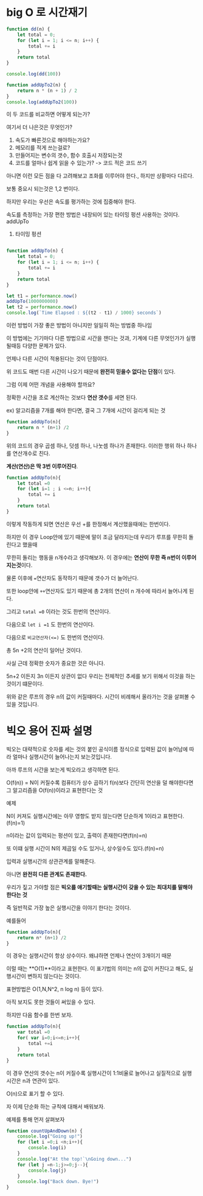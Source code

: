 # big O 로 시간재기

```js
function dd(n) {
    let total = 0;
    for (let i = 1; i <= n; i++) {
        total += i
    }
    return total
}

console.log(dd(100))

function addUpTo2(n) {
    return n * (n + 1) / 2
}
console.log(addUpTo2(100))
```

이 두 코드를 비교하면 어떻게 되는가? 

여기서 더 나은것은 무엇인가? 

1. 속도가 빠른것으로 해야하는가요?
2. 메모리를 적게 쓰는걸로?
3. 만들어지는 변수의 갯수, 함수 호출시 저장되는것
4. 코드를 얼마나 쉽게 읽을 수 있는가?  -> 코드 적은 코드 쓰기 

아니면 이런 모든 점을 다 고려해보고 조화를 이루어야 한다., 하지만 상황마다 다르다.

보통 중요시 되는것은 1,2 번이다.

하지만 우리는 우선은 속도를 평가하는 것에 집중해야 한다.

속도를 측정하는 가장 편한 방법은 내장되어 있는 타이밍 펑션 사용하는 것이다. addUpTo


1. 타이밍 펑션
```js

function addUpTo(n) {
    let total = 0;
    for (let i = 1; i <= n; i++) {
        total += i
    }
    return total
}

let t1 = performance.now()
addUpTo(1000000000)
let t2 = performance.now()
console.log(`Time Elapsed : ${(t2 - t1) / 1000} seconds`)
```

이런 방법이 가장 좋은 방법이 아니지만 일일히 하는 방법중 하나임

이 방법에는 기기마다 다른 방법으로 시간을 잰다는 것과, 기계에 다른 무엇인가가 실행될때등 다양한 문제가 있다.

언제나 다른 시간이 적용된다는 것이 단점이다.

위 코드도 매번 다른 시간이 나오기 때문에 **완전히 믿을수 없다는 단점**이 있다.

그럼 이제 어떤 개념을 사용해야 할까요?

정확한 시간을 초로 계산하는 것보다 **연산 갯수**를 세면 된다.

ex) 알고리즘을 7개를 해야 한다면, 결국 그 7개에 시간이 걸리게 되는 것 

```js
function addUpTo(n){
    return n * (n+1) /2
}
```
위의 코드의 경우 곱셈 하나, 덧셈 하나, 나눗셈 하나가 존재한다. 이러한 행위 하나 하나를 연산개수로 친다. 

**계산(연산)은 딱 3번 이루어진다**.

```js
function addUpTo(n){
    let total =0
    for (let i=1 ; i <=n; i++){
        total += i
    }
    return total
}
```
이렇게 작동하게 되면 연산은 우선 +를 한정해서 계산했을때에는 한번이다.

하지만 이 경우 Loop안에 있기 때문에 말이 조금 달라지는데 우리가 루프를 무한히 돌린다고 했을때

무한히 돌리는 행동을 n개수라고 생각해보자. 이 경우에는 **연산이 무한 즉 n번이 이루어지는것**이다.

물론 이후에 `=`연산자도 동작하기 때문에 갯수가 더 늘어난다. 

또한 loop안에 `++`연산자도 있기 때문에 총 2개의 연산이 n 개수에 따라서 늘어나게 된다.

그리고 `tatal =0` 이라는 것도 한번의 연산이다.

다음으로 `let i =1` 도 한번의 연산이다.

다음으로 `비교연산자(<=)` 도 한번의 연산이다. 

총 5n +2의 연산이 일어난 것이다.

사실 근데 정확한 숫자가 중요한 것은 아니다.

5n+2 이든지 3n 이든지 상관이 없다 우리는 전체적인 추세를 보기 위해서 이것을 하는 것이기 떄문이다. 

위와 같은 루프의 경우 n의 값이 커질때마다. 시간이 비례해서 올라가는 것을 살펴볼 수 있을 것입니다. 

# 빅오 용어 진짜 설명

빅오는 대략적으로 숫자를 세는 것의 붙인 공식이름 정식으로 입력된 값이 늘어남에 따라 얼마나 실행시간이 늘어나는지 보는것입니다.

아까 루프의 시간을 보는게 빅오라고 생각하면 된다. 

O(f(n)) =  N이 커질수록 컴퓨터가 상수 곱하기 f(n)보다 간단히 연산을 덜 해야한다면 그 알고리즘을 O(f(n))이라고 표현한다는 것 

예제 

N이 커져도 실행시간에는 아무 영향도 받지 않는다면 단순하게 1이라고 표현한다.(f(n)=1)

n이라는 값이 입력되는 펑션이 있고, 출력이 존재한다면(f(n)=n)
 
또 이떄 실행 시간이 N의 제곱일 수도 있거나, 상수일수도 있다.(f(n)=n) 

입력과 실행시간의 상관관계를 말해준다. 

아니면 **완전히 다른 관계도 존재한다.**

우리가 짚고 가야할 점은 **빅오를 애기할때는 실행시간이 갖을 수 있는 최대치를 말해야 한다는 것**

즉 일반적로 가장 높은 실행시간을 이야기 한다는 것이다. 

예를들어

```js
function addUpTo(n){
    return n* (n+1) /2
}
```
이 경우는 실행시간이 항상 상수이다. 왜냐하면 언제나 연산이 3개이기 때문

이럴 때는 **O(1)**이라고 표현한다. 이 표기법의 의미는 n의 값이 커진다고 해도, 실행시간이 변하지 않는다는 것이다. 

표현방법은 O(1,N,N^2, n log n) 등이 있다. 

아직 보지도 못한 것들이 써있을 수 있다.

하지만 다음 함수를 한번 보자.

```js
function addUpTo(n){
    var total =0
    for( var i=0;i<=n;i++){
        total +=i
    }
    return total
}
```
이 경우 연산의 갯수는 n이 커질수록 실행시간이 1:1비율로 늘어나고 실질적으로 실행 시간은 n과 연관이 있다.

O(n)으로 표기 할 수 있다.

자 이제 단순화 하는 규칙에 대해서 배워보자.

예제를 통해 먼저 살펴보자

```js
function countUpAndDown(n) {
    console.log("Going up!")
    for (let i =0;i <n;i++){
        console.log(i)
    }
    console.log("At the top!`\nGoing down...")
    for (let j =n-1;j>=0;j--){
        console.log(j)
    }
    console.log("Back down. Bye!")
}
```
